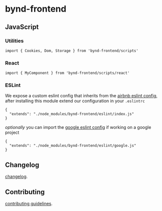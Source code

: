 # bynd-frontend

## JavaScript

### Utilities

```
import { Cookies, Dom, Storage } from 'bynd-frontend/scripts'
```

### React
```
import { MyComponent } from 'bynd-frontend/scripts/react'
```

### ESLint

We expose a custom eslint config that inherits from the [airbnb eslint config](https://www.npmjs.com/package/eslint-config-airbnb), after installing this module extend our configuration in your `.eslintrc`

```.eslintrc
{
  "extends": "./node_modules/bynd-frontend/eslint/index.js"
}
```

*optionally* you can import the [google eslint config](https://www.npmjs.com/package/eslint-config-google) if working on a google project

```.eslintrc
{
  "extends": "./node_modules/bynd-frontend/eslint/google.js"
}
```

## Changelog

[changelog](./CHANGELOG.md).

## Contributing

[contributing guidelines](./CONTRIBUTING.md).
